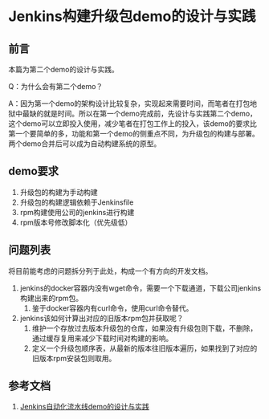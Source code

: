 # Jenkins构建升级包demo的设计与实践

## 前言

本篇为第二个demo的设计与实践。

Q：为什么会有第二个demo？

A：因为第一个demo的架构设计比较复杂，实现起来需要时间，而笔者在打包地狱中最缺的就是时间。所以在第一个demo完成前，先设计与实践第二个demo，这个demo可以立即投入使用，减少笔者在打包工作上的投入，该demo的要求比第一个要简单的多，功能和第一个demo的侧重点不同，为升级包的构建与部署。两个demo合并后可以成为自动构建系统的原型。

## demo要求

1. 升级包的构建为手动构建
2. 升级包的构建逻辑依赖于Jenkinsfile
3. rpm构建使用公司的jenkins进行构建
4. rpm版本号修改脚本化（优先级低）

## 问题列表

将目前能考虑的问题拆分列于此处，构成一个有方向的开发文档。
1. jenkins的docker容器内没有wget命令，需要一个下载通道，下载公司jenkins构建出来的rpm包。
   1. 鉴于docker容器内有curl命令，使用curl命令替代。
2. jenkins该如何计算出对应的旧版本rpm包并获取呢？
   1. 维护一个存放过去版本升级包的仓库，如果没有升级包则下载，不删除，通过缓存复用来减少下载时间对构建的影响。
   2. 定义一个升级包顺序表，从最新的版本往旧版本遍历，如果找到了对应的旧版本rpm安装包则取用。

## 参考文档

1. [Jenkins自动化流水线demo的设计与实践](./build_upgrade_package_automatically_design.md)